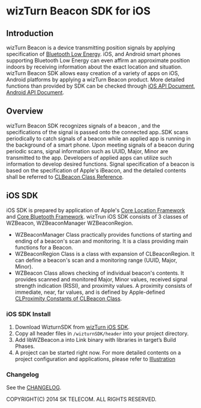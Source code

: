 # wizTurn Beacon SDK for iOS

## Introduction

wizTurn Beacon is a device transmitting position signals by applying specification of [Bluetooth Low Energy](http://www.bluetooth.com/pages/bluetooth-smart.aspx).  iOS, and Android smart phones supporting Bluetooth Low Energy can even affirm an approximate position indoors by receiving information about the exact location and situation.
wizTurn Beacon SDK allows easy creation of a variety of apps on iOS, Android platforms by applying a wizTurn Beacon product. More detailed functions than provided by SDK can be checked through [iOS API Document](http://wizturn.github.io/iOS-SDK/), [Android API Document](http://wizturn.github.io/Android-SDK/).

## Overview

wizTurn Beacon SDK recognizes signals of a beacon , and the specifications of the signal is passed onto the connected app..SDK scans periodically to catch signals of a beacon while an applied app is running in the background of a smart phone. Upon meeting signals of a beacon during periodic scans, signal information such as UUID, Major, Minor are transmitted to the app. Developers of applied apps can utilize such information to develop desired functions.
Signal specification of a beacon is based on the specification of Apple's iBeacon, and the detailed contents shall be referred to [CLBeacon Class Reference](https://developer.apple.com/library/ios/documentation/CoreLocation/Reference/CLBeacon_class/Reference/Reference.html).

## iOS SDK

iOS SDK is prepared by application of  Apple's [Core Location Framework](https://developer.apple.com/library/ios/documentation/CoreLocation/Reference/CoreLocation_Framework/_index.html) and [Core Bluetooth Framework](https://developer.apple.com/library/ios/documentation/CoreBluetooth/Reference/CoreBluetooth_Framework/_index.html). wizTrun iOS SDK consists of 3 classes of WZBeacon, WZBeaconManager WZBeaconRegion.

- WZBeaconManager Class practically provides functions of starting and ending of a beacon's scan and monitoring. It is a class providing main functions for a Beacon.
- WZBeaconRegion Class is a class with expansion of CLBeaconRegion. It can define a beacon's scan and a monitoring range (UUID, Major, Minor).
- WZBeacon Class allows checking of individual beacon's contents. It provides scanned and monitored Major, Minor values, received signal strength indication (RSSI), and proximity values.
A proximity consists of immediate, near, far values, and is defined by Apple-defined [CLProximity Constants of CLBeacon Class](https://developer.apple.com/library/ios/documentation/CoreLocation/Reference/CLBeacon_class/Reference/Reference.html#//apple_ref/doc/uid/TP40013053-CH1-SW9).

### iOS SDK Install
1. Download WizturnSDK from  [wizTurn iOS SDK](https://github.com/wizTurn/iOS-SDK).
2. Copy all header files in `/wizturnSDK/header` into your project directory.
3. Add libWZBeacon.a into Link binary with libraries in target’s Build Phases.
4. A project can be started right now. For more detailed contents on a project configuration and applications, please refer to [Illustration](https://github.com/wizTurn/iOS-SDK/tree/master/Examples/)

### Changelog
See the [CHANGELOG](https://github.com/wizTurn/iOS-SDK/blob/master/CHANGELOG.md).

COPYRIGHT(C) 2014 SK TELECOM. ALL RIGHTS RESERVED.
